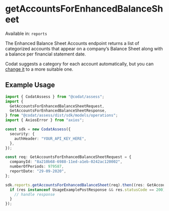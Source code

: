 # getAccountsForEnhancedBalanceSheet
Available in: `reports`

The Enhanced Balance Sheet Accounts endpoint returns a list of categorized accounts that appear on a company’s Balance Sheet along with a balance per financial statement date.

Codat suggests a category for each account automatically, but you can [change it](/docs/assess-categorizing-accounts-ecommerce-lending) to a more suitable one.

## Example Usage
```typescript
import { CodatAssess } from "@codat/assess";
import {
  GetAccountsForEnhancedBalanceSheetRequest,
  GetAccountsForEnhancedBalanceSheetResponse,
} from "@codat/assess/dist/sdk/models/operations";
import { AxiosError } from "axios";

const sdk = new CodatAssess({
  security: {
    authHeader: "YOUR_API_KEY_HERE",
  },
});

const req: GetAccountsForEnhancedBalanceSheetRequest = {
  companyId: "8a210b68-6988-11ed-a1eb-0242ac120002",
  numberOfPeriods: 979587,
  reportDate: "29-09-2020",
};

sdk.reports.getAccountsForEnhancedBalanceSheet(req).then((res: GetAccountsForEnhancedBalanceSheetResponse | AxiosError) => {
  if (res instanceof UsageExamplePostResponse && res.statusCode == 200) {
    // handle response
  }
});
```